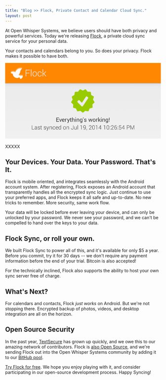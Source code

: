 ```yaml
---
title: "Blog >> Flock, Private Contact and Calendar Cloud Sync."
layout: post
---
```


At Open Whisper Systems, we believe users should have both privacy and powerful services.
Today we're releasing [Flock](https://play.google.com/store/apps/details?id=org.anhonesteffort.flock),
a private cloud sync service for your personal data.

Your contacts and calendars belong to you.  So does your privacy.  Flock makes it possible
to have both.

<img src="/blog/images/flock.png" class="nice"/>

XXXXX


## Your Devices. Your Data. Your Password. That's It.



Flock is mobile oriented, and integrates seamlessly with the Android account system. After registering, Flock
exposes an Android account that transparently handles all the encrypted sync logic. Just continue to use your
preferred apps, and Flock keeps it all safe and up-to-date. No new tricks to remember. More security, same work flow.

Your data will be locked before ever leaving your device, and can only be unlocked by your password. We never see
your password, and we can't be compelled to hand over the keys to your data.



## Flock Sync, or roll your own.


We built Flock Sync to power all of this, and it's available for only $5 a year. Before you commit, try it for 30
days -- we don't require any payment information before the end of your trial. Bitcoin is also accepted!

For the technically inclined, Flock also supports the ability to host your own sync server free of charge.


## What's Next?



For calendars and contacts, Flock *just works* on Android. But we're not stopping there. Encrypted backup of photos,
videos, and desktop integration are all on the horizon.


## Open Source Security

In the past year, [TextSecure](https://play.google.com/store/apps/details?id=org.thoughtcrime.securesms) has grown up quickly,
and we owe this to our amazing network of contributors.  Flock is [also Open Source](https://github.com/whispersystems/flock),
and we're sending Flock out into the Open Whisper Systems community by adding it to our [BitHub pool](/blog/bithub).

[Try Flock for free](https://play.google.com/store/apps/details?id=org.anhonesteffort.flock). We hope you enjoy playing with
it, and consider participating in our open-source development process. Happy Syncing!
